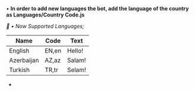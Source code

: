 • **In order to add new languages the bot, add the language of the country as Languages/Country Code.js**

*📌 • Now Supported Languages;*


Name | Code | Text
------------ | ------------ | -------------
English | EN,en | Hello!
Azerbaijan | AZ,az | Salam!
Turkish | TR,tr | Selam!


- 

